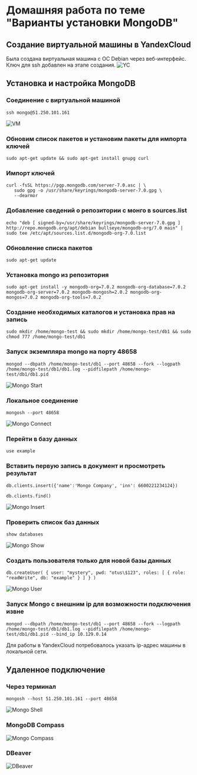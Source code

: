 # Домашняя работа по теме "Варианты установки MongoDB"

## Создание виртуальной машины в YandexCloud
Была создана виртуальная машина с ОС Debian через веб-интерфейс. Ключ для ssh добавлен на этапе создания.
![YC](./01.png?raw=true)

## Установка и настройка MongoDB
### Соединение с виртуальной машиной
```
ssh mongo@51.250.101.161
```
![VM](./02.png?raw=true)
### Обновим список пакетов и установим пакеты для импорта ключей
```
sudo apt-get update && sudo apt-get install gnupg curl
```
### Импорт ключей
```
curl -fsSL https://pgp.mongodb.com/server-7.0.asc | \
   sudo gpg -o /usr/share/keyrings/mongodb-server-7.0.gpg \
   --dearmor
```
### Добавление сведений о репозитории с монго в sources.list
```
echo "deb [ signed-by=/usr/share/keyrings/mongodb-server-7.0.gpg ] http://repo.mongodb.org/apt/debian bullseye/mongodb-org/7.0 main" | sudo tee /etc/apt/sources.list.d/mongodb-org-7.0.list
```
### Обновление списка пакетов
```
sudo apt-get update
```
### Установка mongo из репозитория
```
sudo apt-get install -y mongodb-org=7.0.2 mongodb-org-database=7.0.2 mongodb-org-server=7.0.2 mongodb-mongosh=2.0.2 mongodb-org-mongos=7.0.2 mongodb-org-tools=7.0.2
```
### Создание необходимых каталогов и установка прав на запись
```
sudo mkdir /home/mongo-test && sudo mkdir /home/mongo-test/db1 && sudo chmod 777 /home/mongo-test/db1
```
### Запуск экземпляра mongo на порту 48658
```
mongod --dbpath /home/mongo-test/db1 --port 48658 --fork --logpath /home/mongo-test/db1/db1.log --pidfilepath /home/mongo-test/db1/db1.pid
```
![Mongo Start](./03.png?raw=true)
### Локальное соединение
```
mongosh --port 48658
```
![Mongo Connect](./04.png?raw=true)
### Перейти в базу данных
```
use example
```
### Вставить первую запись в документ и просмотреть результат
```
db.clients.insert({'name':'Mongo Company', 'inn': 6600221234124})
```
```
db.clients.find()
```
![Mongo Insert](./05.png?raw=true)
### Проверить список баз данных
```
show databases
```
![Mongo Show](./06.png?raw=true)
### Создать пользователя только для новой базы данных
```
db.createUser( { user: "mystery", pwd: "otus\$123", roles: [ { role: "readWrite", db: "example" } ] } )
```
![Mongo User](./07.png?raw=true)
### Запуск Mongo с внешним ip для возможности подключения извне 
```
mongod --dbpath /home/mongo-test/db1 --port 48658 --fork --logpath /home/mongo-test/db1/db1.log --pidfilepath /home/mongo-test/db1/db1.pid --bind_ip 10.129.0.14
```
Для работы в YandexCloud потребовалось указать ip-адрес машины в локальной сети.

## Удаленное подключение
### Через терминал
```
mongosh --host 51.250.101.161 --port 48658
```
![Mongo Shell](./08.png?raw=true)
### MongoDB Compass
![Mongo Compass](./09.png?raw=true)
### DBeaver
![DBeaver](./10.png?raw=true)
